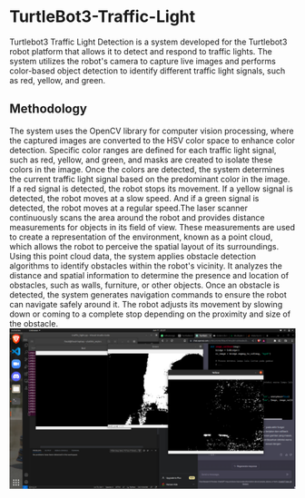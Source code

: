 # TurtleBot3-Traffic-Light
Turtlebot3 Traffic Light Detection is a system developed for the Turtlebot3 robot platform that allows it to detect and respond to traffic lights. The system utilizes the robot's camera to capture live images and performs color-based object detection to identify different traffic light signals, such as red, yellow, and green.
## Methodology
The system uses the OpenCV library for computer vision processing, where the captured images are converted to the HSV color space to enhance color detection. Specific color ranges are defined for each traffic light signal, such as red, yellow, and green, and masks are created to isolate these colors in the image.
Once the colors are detected, the system determines the current traffic light signal based on the predominant color in the image. If a red signal is detected, the robot stops its movement. If a yellow signal is detected, the robot moves at a slow speed. And if a green signal is detected, the robot moves at a regular speed.The laser scanner continuously scans the area around the robot and provides distance measurements for objects in its field of view. These measurements are used to create a representation of the environment, known as a point cloud, which allows the robot to perceive the spatial layout of its surroundings. Using this point cloud data, the system applies obstacle detection algorithms to identify obstacles within the robot's vicinity. It analyzes the distance and spatial information to determine the presence and location of obstacles, such as walls, furniture, or other objects. Once an obstacle is detected, the system generates navigation commands to ensure the robot can navigate safely around it. The robot adjusts its movement by slowing down or coming to a complete stop depending on the proximity and size of the obstacle.
![alt text](https://github.com/R-Mchi/TurtleBot3-Traffic-Light/blob/main/mask.png?raw=true "Masking Colour")

